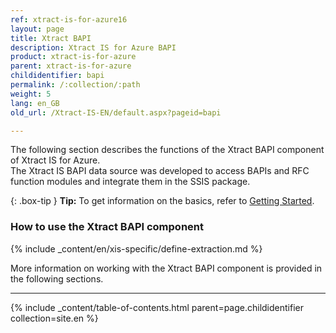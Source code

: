 ```yaml
---
ref: xtract-is-for-azure16
layout: page
title: Xtract BAPI
description: Xtract IS for Azure BAPI
product: xtract-is-for-azure
parent: xtract-is-for-azure
childidentifier: bapi
permalink: /:collection/:path
weight: 5
lang: en_GB
old_url: /Xtract-IS-EN/default.aspx?pageid=bapi

---
```

The following section describes the functions of the Xtract BAPI component of Xtract IS for Azure.<br>
The Xtract IS BAPI data source was developed to access BAPIs and RFC function modules and integrate them in the SSIS package.

{: .box-tip }
**Tip:** To get information on the basics, refer to [Getting Started](../getting-started). <br>

### How to use the Xtract BAPI component
{% include _content/en/xis-specific/define-extraction.md %}

More information on working with the Xtract BAPI component is provided in the following sections.

---

{% include _content/table-of-contents.html parent=page.childidentifier collection=site.en %}
